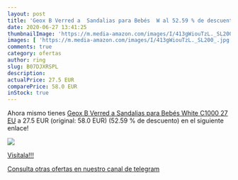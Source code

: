 ```yaml
---
layout: post
title: 'Geox B Verred a  Sandalias para Bebés  W al 52.59 % de descuento'
date: 2020-06-27 13:41:25
thumbnailImage: 'https://m.media-amazon.com/images/I/413gWiouTzL._SL200_.jpg'
images: [ 'https://m.media-amazon.com/images/I/413gWiouTzL._SL200_.jpg' ]
comments: true
category: ofertas
author: ring
slug: B07DJXRSPL
description:
actualPrice: 27.5 EUR
comparePrice: 58.0 EUR
inStock: true
---
```


Ahora mismo tienes [Geox B Verred a  Sandalias para Bebés  White C1000  27 EU](https://www.amazon.com/dp/B07DJXRSPL/?tag=redken08-20) a 27.5 EUR (original: 58.0 EUR) (52.59 %  de descuento) en el siguiente enlace!

[![](https://m.media-amazon.com/images/I/413gWiouTzL._SL200_.jpg)](https://www.amazon.com/dp/B07DJXRSPL/?tag=redken08-20)

[Visítala!!!](https://www.amazon.com/dp/B07DJXRSPL/?tag=redken08-20)

[Consulta otras ofertas en nuestro canal de telegram](https://t.me/s/ofertas25)
